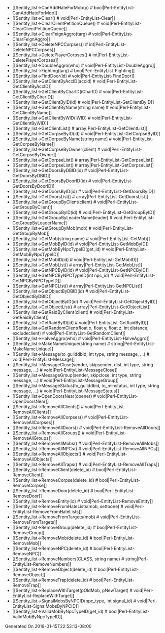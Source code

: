 * [[$entity_list->CanAddHateForMob(p) # bool|Perl-EntityList-CanAddHateForMob]]
* [[$entity_list->Clear() # void|Perl-EntityList-Clear]]
* [[$entity_list->ClearClientPetitionQueue() # void|Perl-EntityList-ClearClientPetitionQueue]]
* [[$entity_list->ClearFeignAggro(targ) # void|Perl-EntityList-ClearFeignAggro]]
* [[$entity_list->DeleteNPCCorpses() # int|Perl-EntityList-DeleteNPCCorpses]]
* [[$entity_list->DeletePlayerCorpses() # int|Perl-EntityList-DeletePlayerCorpses]]
* [[$entity_list->DoubleAggro(who) # void|Perl-EntityList-DoubleAggro]]
* [[$entity_list->Fighting(targ) # bool|Perl-EntityList-Fighting]]
* [[$entity_list->FindDoor(id) # void|Perl-EntityList-FindDoor]]
* [[$entity_list->GetClientByAccID(accid) # void|Perl-EntityList-GetClientByAccID]]
* [[$entity_list->GetClientByCharID(iCharID) # void|Perl-EntityList-GetClientByCharID]]
* [[$entity_list->GetClientByID(id) # void|Perl-EntityList-GetClientByID]]
* [[$entity_list->GetClientByName(string name) # void|Perl-EntityList-GetClientByName]]
* [[$entity_list->GetClientByWID(iWID) # void|Perl-EntityList-GetClientByWID]]
* [[$entity_list->GetClientList() # array|Perl-EntityList-GetClientList]]
* [[$entity_list->GetCorpseByID(id) # void|Perl-EntityList-GetCorpseByID]]
* [[$entity_list->GetCorpseByName(string name) # void|Perl-EntityList-GetCorpseByName]]
* [[$entity_list->GetCorpseByOwner(client) # void|Perl-EntityList-GetCorpseByOwner]]
* [[$entity_list->GetCorpseList() # array|Perl-EntityList-GetCorpseList]]
* [[$entity_list->GetCorpseList() # array|Perl-EntityList-GetCorpseList]]
* [[$entity_list->GetDoorsByDBID(id) # void|Perl-EntityList-GetDoorsByDBID]]
* [[$entity_list->GetDoorsByDoorID(id) # void|Perl-EntityList-GetDoorsByDoorID]]
* [[$entity_list->GetDoorsByID(id) # void|Perl-EntityList-GetDoorsByID]]
* [[$entity_list->GetDoorsList() # array|Perl-EntityList-GetDoorsList]]
* [[$entity_list->GetGroupByClient(client) # void|Perl-EntityList-GetGroupByClient]]
* [[$entity_list->GetGroupByID(id) # void|Perl-EntityList-GetGroupByID]]
* [[$entity_list->GetGroupByLeaderName(leader) # void|Perl-EntityList-GetGroupByLeaderName]]
* [[$entity_list->GetGroupByMob(mob) # void|Perl-EntityList-GetGroupByMob]]
* [[$entity_list->GetMob(string name) # void|Perl-EntityList-GetMob]]
* [[$entity_list->GetMobByID(id) # void|Perl-EntityList-GetMobByID]]
* [[$entity_list->GetMobByNpcTypeID(get_id) # void|Perl-EntityList-GetMobByNpcTypeID]]
* [[$entity_list->GetMobID(id) # void|Perl-EntityList-GetMobID]]
* [[$entity_list->GetMobList() # array|Perl-EntityList-GetMobList]]
* [[$entity_list->GetNPCByID(id) # void|Perl-EntityList-GetNPCByID]]
* [[$entity_list->GetNPCByNPCTypeID(int npc_id) # void|Perl-EntityList-GetNPCByNPCTypeID]]
* [[$entity_list->GetNPCList() # array|Perl-EntityList-GetNPCList]]
* [[$entity_list->GetObjectByDBID(id) # void|Perl-EntityList-GetObjectByDBID]]
* [[$entity_list->GetObjectByID(id) # void|Perl-EntityList-GetObjectByID]]
* [[$entity_list->GetObjectList() # array|Perl-EntityList-GetObjectList]]
* [[$entity_list->GetRaidByClient(client) # void|Perl-EntityList-GetRaidByClient]]
* [[$entity_list->GetRaidByID(id) # void|Perl-EntityList-GetRaidByID]]
* [[$entity_list->GetRandomClient(float x, float y, float z, int distance, excludeclient) # void|Perl-EntityList-GetRandomClient]]
* [[$entity_list->HalveAggro(who) # void|Perl-EntityList-HalveAggro]]
* [[$entity_list->MakeNameUnique(string name) # string|Perl-EntityList-MakeNameUnique]]
* [[$entity_list->Message(to_guilddbid, int type, string message, ...) # void|Perl-EntityList-Message]]
* [[$entity_list->MessageClose(sender, skipsender, dist, int type, string message, ...) # void|Perl-EntityList-MessageClose]]
* [[$entity_list->MessageGroup(sender, skipclose, int type, string message, ...) # void|Perl-EntityList-MessageGroup]]
* [[$entity_list->MessageStatus(to_guilddbid, to_minstatus, int type, string message, ...) # void|Perl-EntityList-MessageStatus]]
* [[$entity_list->OpenDoorsNear(opener) # void|Perl-EntityList-OpenDoorsNear]]
* [[$entity_list->RemoveAllClients() # void|Perl-EntityList-RemoveAllClients]]
* [[$entity_list->RemoveAllCorpses() # void|Perl-EntityList-RemoveAllCorpses]]
* [[$entity_list->RemoveAllDoors() # void|Perl-EntityList-RemoveAllDoors]]
* [[$entity_list->RemoveAllGroups() # void|Perl-EntityList-RemoveAllGroups]]
* [[$entity_list->RemoveAllMobs() # void|Perl-EntityList-RemoveAllMobs]]
* [[$entity_list->RemoveAllNPCs() # void|Perl-EntityList-RemoveAllNPCs]]
* [[$entity_list->RemoveAllObjects() # void|Perl-EntityList-RemoveAllObjects]]
* [[$entity_list->RemoveAllTraps() # void|Perl-EntityList-RemoveAllTraps]]
* [[$entity_list->RemoveClient(delete_id) # bool|Perl-EntityList-RemoveClient]]
* [[$entity_list->RemoveCorpse(delete_id) # bool|Perl-EntityList-RemoveCorpse]]
* [[$entity_list->RemoveDoor(delete_id) # bool|Perl-EntityList-RemoveDoor]]
* [[$entity_list->RemoveEntity(id) # void|Perl-EntityList-RemoveEntity]]
* [[$entity_list->RemoveFromHateLists(mob, settoone) # void|Perl-EntityList-RemoveFromHateLists]]
* [[$entity_list->RemoveFromTargets(mob) # void|Perl-EntityList-RemoveFromTargets]]
* [[$entity_list->RemoveGroup(delete_id) # bool|Perl-EntityList-RemoveGroup]]
* [[$entity_list->RemoveMob(delete_id) # bool|Perl-EntityList-RemoveMob]]
* [[$entity_list->RemoveNPC(delete_id) # bool|Perl-EntityList-RemoveNPC]]
* [[$entity_list->RemoveNumbers(CLASS, string name) # string|Perl-EntityList-RemoveNumbers]]
* [[$entity_list->RemoveObject(delete_id) # bool|Perl-EntityList-RemoveObject]]
* [[$entity_list->RemoveTrap(delete_id) # bool|Perl-EntityList-RemoveTrap]]
* [[$entity_list->ReplaceWithTarget(pOldMob, pNewTarget) # void|Perl-EntityList-ReplaceWithTarget]]
* [[$entity_list->SignalMobsByNPCID(npc_type, int signal_id) # void|Perl-EntityList-SignalMobsByNPCID]]
* [[$entity_list->ValidMobByNpcTypeID(get_id) # bool|Perl-EntityList-ValidMobByNpcTypeID]]


Generated On 2018-01-15T22:53:13-08:00